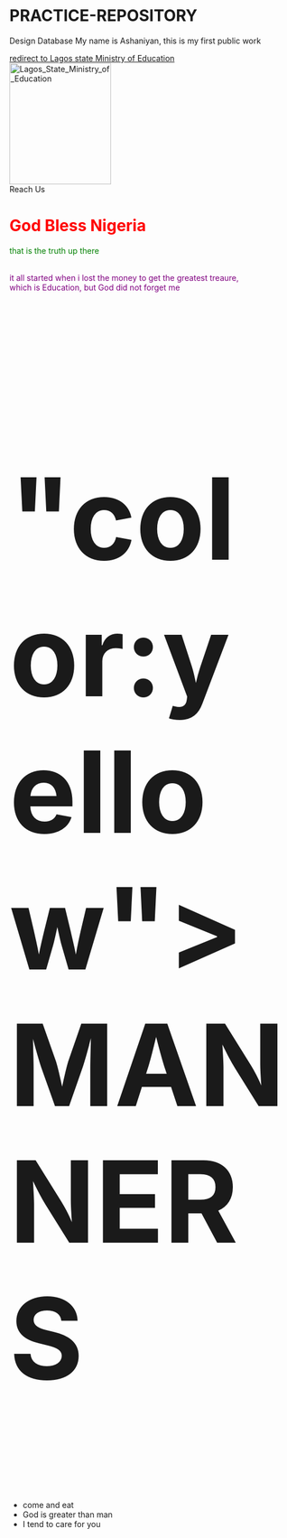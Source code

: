 # PRACTICE-REPOSITORY
Design Database
My name is Ashaniyan, this is my first public work
<!DOCTYPE html>
<html>
<head>

<a href="https://localhost/homat/">redirect to Lagos state Ministry of Education</a> <br>
<img src="lagosministry.jpg" alt="Lagos_State_Ministry_of_Education" Width="180" height="215"> <br>
<click>Reach Us</click> <br>
<h1 style="color:red">God Bless Nigeria</h1>

</head>
<body>

<p style="color:green">that is the truth up there</p>

<p style="color:purple" title="GREATEST NIGERIA STUDENTS"> <br>
it all started when i lost the money to get the greatest treaure,<br>
which is Education, but God did not forget me
</p>

</body>
<body>

<h2 style="font-size:200px;" <br>
  "color:yellow">MANNERS</h2>
<ul>
  <li>come and eat</li>
  <li>God is greater than man</li>
  <li>I tend to care for you</li>
</ul>

</body>
</html>
